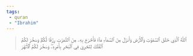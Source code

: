 ```yaml
---
tags: 
 - quran 
 - "Ibrahim"
---
```


> ٱللَّهُ ٱلَّذِي خَلَقَ ٱلسَّمَٰوَٰتِ وَٱلۡأَرۡضَ وَأَنزَلَ مِنَ ٱلسَّمَآءِ مَآءٗ فَأَخۡرَجَ بِهِۦ مِنَ ٱلثَّمَرَٰتِ رِزۡقٗا لَّكُمۡۖ وَسَخَّرَ لَكُمُ ٱلۡفُلۡكَ لِتَجۡرِيَ فِي ٱلۡبَحۡرِ بِأَمۡرِهِۦۖ وَسَخَّرَ لَكُمُ ٱلۡأَنۡهَٰرَ
